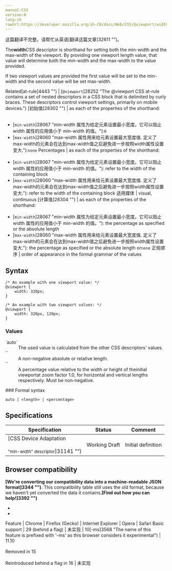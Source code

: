 ```yaml
---
manual:CSS
version:0
lang:zh
rawUrl:https://developer.mozilla.org/zh-CN/docs/Web/CSS/@viewport/width
---
```




这篇翻译不完整。请帮忙从英语[翻译这篇文章]32611 "")。






The**width**CSS descriptor is shorthand for setting both the min-width and the max-width of the viewport. By providing one viewport length value, that value will determine both the min-width and the max-width to the value provided.



If two viewport values are provided the first value will be set to the min-width and the second value will be set max-width.


Related[at-rule]4443 "") | [`@viewport`]28252 "The @viewport CSS at-rule contains a set of nested descriptors in a CSS block that is delimited by curly braces. These descriptors control viewport settings, primarily on mobile devices.") 
[初始值]28302 "") | as each of the properties of the shorthand:<br></br>
* [`min-width`]28067 "min-width 属性为给定元素设置最小宽度。它可以阻止 width 属性的应用值小于 min-width 的值。"):`0`
* [`max-width`]28060 "max-width 属性用来给元素设置最大宽度值. 定义了max-width的元素会在达到max-width值之后避免进一步按照width属性设置变大."):`none` 
Percentages | as each of the properties of the shorthand:<br></br>
* [`min-width`]28067 "min-width 属性为给定元素设置最小宽度。它可以阻止 width 属性的应用值小于 min-width 的值。"): refer to the width of the containing block
* [`max-width`]28060 "max-width 属性用来给元素设置最大宽度值. 定义了max-width的元素会在达到max-width值之后避免进一步按照width属性设置变大."): refer to the width of the containing block 
适用媒体 | visual, continuous 
[计算值]28304 "") | as each of the properties of the shorthand:<br></br>
* [`min-width`]28067 "min-width 属性为给定元素设置最小宽度。它可以阻止 width 属性的应用值小于 min-width 的值。"): the percentage as specified or the absolute length
* [`max-width`]28060 "max-width 属性用来给元素设置最大宽度值. 定义了max-width的元素会在达到max-width值之后避免进一步按照width属性设置变大."): the percentage as specified or the absolute length or`none` 
正规顺序 | order of appearance in the formal grammar of the values 


## Syntax<a name="Syntax"></a>

```
/* An example with one viewport value: */
@viewport {
    width: 320px;
}

/* An example with two viewport values: */
@viewport {
    width: 320px, 120px;
}
```





### Values<a name="Values"></a>
<dl><dt id=''>`auto`</dt><dd>The used value is calculated from the other CSS descriptors&#39; values.</dd><dt id=''>`<length>`</dt><dd>A non-negative absolute or relative length.</dd><dt id=''>`<percentage>`</dt><dd>A percentage value relative to the width or height of theinitial viewportat zoom factor 1.0, for horizontal and vertical lengths respectively. Must be non-negative.</dd></dl>
### Formal syntax<a name="Formal_syntax"></a>

```
auto | <length> | <percentage>
```

## Specifications<a name="Specifications"></a>

Specification | Status | Comment 
 ---  |  ---  |  ---  | 
[CSS Device Adaptation<br></br><small>&quot;min-width&quot; descriptor</small>]31141 "") | Working Draft | Initial definition 


## Browser compatibility<a name="Browser_compatibility"></a>


**[We&#39;re converting our compatibility data into a machine-readable JSON format]3344 "")**. This compatibility table still uses the old format, because we haven&#39;t yet converted the data it contains.**[Find out how you can help!]3392 "")**


* 
* 

Feature | Chrome | Firefox (Gecko) | Internet Explorer | Opera | Safari 
Basic support | 29 (behind a flag) | 未实现 | 10[-ms]3568 "The name of this feature is prefixed with '-ms' as this browser considers it experimental") | 11.10<br></br>Removed in 15<br></br>Reintroduced behind a flag in 16 | 未实现 










